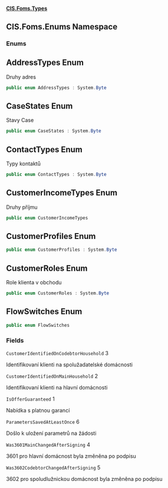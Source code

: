 #### [CIS.Foms.Types](index.md 'index')

## CIS.Foms.Enums Namespace
### Enums

<a name='CIS.Foms.Enums.AddressTypes'></a>

## AddressTypes Enum

Druhy adres

```csharp
public enum AddressTypes : System.Byte
```

<a name='CIS.Foms.Enums.CaseStates'></a>

## CaseStates Enum

Stavy Case

```csharp
public enum CaseStates : System.Byte
```

<a name='CIS.Foms.Enums.ContactTypes'></a>

## ContactTypes Enum

Typy kontaktů

```csharp
public enum ContactTypes : System.Byte
```

<a name='CIS.Foms.Enums.CustomerIncomeTypes'></a>

## CustomerIncomeTypes Enum

Druhy příjmu

```csharp
public enum CustomerIncomeTypes
```

<a name='CIS.Foms.Enums.CustomerProfiles'></a>

## CustomerProfiles Enum

```csharp
public enum CustomerProfiles : System.Byte
```

<a name='CIS.Foms.Enums.CustomerRoles'></a>

## CustomerRoles Enum

Role klienta v obchodu

```csharp
public enum CustomerRoles : System.Byte
```

<a name='CIS.Foms.Enums.FlowSwitches'></a>

## FlowSwitches Enum

```csharp
public enum FlowSwitches
```
### Fields

<a name='CIS.Foms.Enums.FlowSwitches.CustomerIdentifiedOnCodebtorHousehold'></a>

`CustomerIdentifiedOnCodebtorHousehold` 3

Identifikovaní klienti na spolužadatelské domácnosti

<a name='CIS.Foms.Enums.FlowSwitches.CustomerIdentifiedOnMainHousehold'></a>

`CustomerIdentifiedOnMainHousehold` 2

Identifikovaní klienti na hlavní domácnosti

<a name='CIS.Foms.Enums.FlowSwitches.IsOfferGuaranteed'></a>

`IsOfferGuaranteed` 1

Nabídka s platnou garancí

<a name='CIS.Foms.Enums.FlowSwitches.ParametersSavedAtLeastOnce'></a>

`ParametersSavedAtLeastOnce` 6

Došlo k uložení parametrů na žádosti

<a name='CIS.Foms.Enums.FlowSwitches.Was3601MainChangedAfterSigning'></a>

`Was3601MainChangedAfterSigning` 4

3601 pro hlavní domácnost byla změněna po podpisu

<a name='CIS.Foms.Enums.FlowSwitches.Was3602CodebtorChangedAfterSigning'></a>

`Was3602CodebtorChangedAfterSigning` 5

3602 pro spoludlužnickou domácnost byla změněna po podpisu